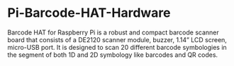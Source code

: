 # Pi-Barcode-HAT-Hardware

Barcode HAT for Raspberry Pi is a robust and compact barcode scanner board that consists of a DE2120 scanner module, buzzer, 1.14” LCD screen, micro-USB port. It is designed to scan 20 different barcode symbologies in the segment of both 1D and 2D symbology like barcodes and QR codes.
